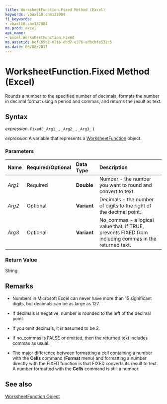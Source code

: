 ```yaml
---
title: WorksheetFunction.Fixed Method (Excel)
keywords: vbaxl10.chm137084
f1_keywords:
- vbaxl10.chm137084
ms.prod: excel
api_name:
- Excel.WorksheetFunction.Fixed
ms.assetid: befc65b2-0216-dbd7-e376-edbcbfe532c5
ms.date: 06/08/2017
---
```



# WorksheetFunction.Fixed Method (Excel)

Rounds a number to the specified number of decimals, formats the number in decimal format using a period and commas, and returns the result as text.


## Syntax

 _expression_. `Fixed`( `_Arg1_` , `_Arg2_` , `_Arg3_` )

 _expression_ A variable that represents a [WorksheetFunction](./Excel.WorksheetFunction.md) object.


### Parameters



|**Name**|**Required/Optional**|**Data Type**|**Description**|
|:-----|:-----|:-----|:-----|
| _Arg1_|Required| **Double**|Number - the number you want to round and convert to text.|
| _Arg2_|Optional| **Variant**|Decimals - the number of digits to the right of the decimal point.|
| _Arg3_|Optional| **Variant**|No_commas - a logical value that, if TRUE, prevents FIXED from including commas in the returned text.|

### Return Value

String


## Remarks




- Numbers in Microsoft Excel can never have more than 15 significant digits, but decimals can be as large as 127.
    
- If decimals is negative, number is rounded to the left of the decimal point.
    
- If you omit decimals, it is assumed to be 2.
    
- If no_commas is FALSE or omitted, then the returned text includes commas as usual.
    
- The major difference between formatting a cell containing a number with the  **Cells** command (**Format** menu) and formatting a number directly with the FIXED function is that FIXED converts its result to text. A number formatted with the **Cells** command is still a number.
    

## See also


[WorksheetFunction Object](Excel.WorksheetFunction.md)

